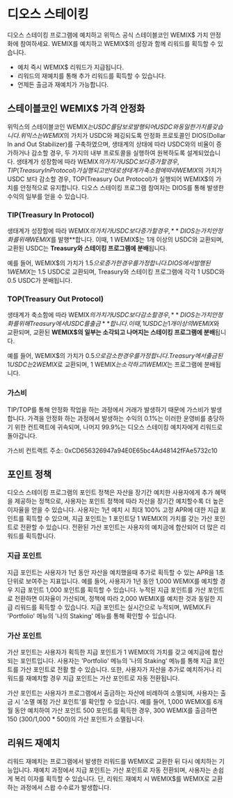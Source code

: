 # 디오스 스테이킹

디오스 스테이킹 프로그램에 예치하고 위믹스 공식 스테이블코인 WEMIX$ 가치 안정화에 참여하세요. WEMIX를 예치하고 WEMIX$의 성장과 함께 리워드를 획득할 수 있습니다.

* 예치 즉시 WEMIX$ 리워드가 지급됩니다.
* 리워드의 재예치를 통해 추가 리워드를 획득할 수 있습니다.
* 언제든 출금과 재예치가 가능합니다.

## 스테이블코인 WEMIX$ 가격 안정화

위믹스의 스테이블코인 WEMIX$는 USDC를 담보로 발행되어 USDC와 동일한 가치를 갖습니다. 위믹스는 WEMIX$의 가치가 USDC와 페깅되도록 안정화 프로토콜인 DIOS(Dollar In and Out Stabilizer)를 구축하였으며, 생태계의 상태에 따라 USDC와의 비율이 증가하거나 감소할 경우, 두 가지의 내부 프로토콜을 실행하여 원복하도록 설계되었습니다. 생태계가 성장함에 따라 WEMIX$의 가치가 USDC 보다 증가할 경우, TIP(Treasury In Protocol)가 실행되고 반대로 생태계가 축소함에 따라 WEMIX$의 가치가 USDC 보다 감소할 경우, TOP(Treasury Out Protocol)가 실행되어 WEMIX$의 가치를 안정적으로 유지합니다. 디오스 스테이킹 프로그램 참여자는 DIOS를 통해 발생한 수익의 일부를 얻을 수 있습니다.

### TIP(Treasury In Protocol)

생태계가 성장함에 따라 WEMIX$의 가치가 USDC보다 증가할 경우, **DIOS는 가치 안정화를 위해 WEMIX$를 발행**합니다. 이때, 1 WEMIX$는 1개 이상의 USDC와 교환되며, 교환된 USDC는 **Treasury와 스테이킹 프로그램에 분배**됩니다.

예를 들어, WEMIX$의 가치가 $1.5으로 증가한 경우를 가정합니다. DIOS에서 발행된 1 WEMIX$는 1.5 USDC로 교환되며, Treasury와 스테이킹 프로그램에 각각 1 USDC와 0.5 USDC가 분배됩니다.

### TOP(Treasury Out Protocol)

생태계가 축소함에 따라 WEMIX$의 가치가 USDC보다 감소할 경우, **DIOS는 가치 안정화를 위해 Treasury에서 USDC를 출금**합니다. 이때, 1 USDC는 1개 이상의 WEMIX$와 교환되며, 교환된 **WEMIX$의 일부는 소각되고 나머지는 스테이킹 프로그램에 분배**됩니다.

예를 들어, WEMIX$의 가치가 $0.5으로 감소한 경우를 가정합니다. Treasury에서 출금된 1 USDC는 2 WEMIX$로 교환되며, 1 WEMIX$는 소각하고 1 WEMIX$는 프로그램에 분배됩니다.

### 가스비&#x20;

TIP/TOP를 통해 안정화 작업을 하는 과정에서 거래가 발생하기 때문에 가스비가 발생합니다. 가격을 안정화 하는 과정에서 발생하는 수익의 0.1%는 이러한 운영비를 충당하기 위한 컨트랙트에 귀속되며, 나머지 99.9%는 디오스 스테이킹 예치자에게 리워드로 돌아갑니다.&#x20;

가스비 컨트랙트 주소: 0xCD656326947a94E0E65bc4Ad48142fFAe5732c10

## 포인트 정책

디오스 스테이킹 프로그램의 포인트 정책은 자산을 장기간 예치한 사용자에게 추가 혜택을 제공하는 정책으로, 사용자는 포인트 정책에 따라 자산을 장기간 예치할수록 더 높은 이자율을 얻을 수 있습니다. 사용자는 1년 예치 시 최대 100% 고정 APR에 대한 지급 포인트를 획득할 수 있으며, 지급 포인트는 1 포인트당 1 WEMIX의 가치를 갖는 가산 포인트로 전환할 수 있습니다. 전환된 가산 포인트는 사용자의 예치금에 합산되어 더 많은 리워드를 획득합니다.

### 지급 포인트

지급 포인트는 사용자가 1년 동안 자산을 예치했을때 추가로 획득할 수 있는 APR을 1초 단위로 보여주는 지표입니다. 예를 들어, 사용자가 1년 동안 1,000 WEMIX를 예치할 경우 지급 포인트 1,000 포인트를 획득할 수 있습니다. 누적된 지급 포인트를 가산 포인트로 전환하면 이자율이 가산되며, 정책에 따라 2,000 WEMIX를 예치한 것과 동일한 지급 리워드를 획득할 수 있습니다. 지급 포인트는 실시간으로 누적되며, WEMIX.Fi 'Portfolio' 메뉴의 '나의 Staking' 메뉴를 통해 확인할 수 있습니다.

### 가산 포인트

가산 포인트는 사용자가 획득한 지급 포인트가 1 WEMIX의 가치를 갖고 예치금에 합산되는 포인트입니다. 사용자는 'Portfolio' 메뉴의 '나의 Staking' 메뉴를 통해 지급 포인트를 가산 포인트로 전활 할 수 있습니다. 또한, 사용자가 자산을 추가로 예치하거나 리워드를 재예치할 경우 지급 포인트는 가산 포인트로 자동 전환됩니다.

가산 포인트는 사용자가 프로그램에서 출금하는 자산에 비례하여 소멸되며, 사용자는 출금 시 '소멸 예정 가산 포인트'를 확인할 수 있습니다. 예를 들어, 1,000 WEMIX를 6개월 동안 예치하여 가산 포인트 500 포인트를 획득한 경우, 300 WEMIX를 출금하면 150 (300/1,000 \* 500)의 가산 포인트가 소멸됩니다.

## **리워드 재예치**

리워드 재예치는 프로그램에서 발생한 리워드를 WEMIX로 교환한 뒤 다시 예치하는 기능입니다. 재예치 과정에서 지급 포인트는 가산 포인트로 자동 전환되며, 사용자는 손쉽게 복리 이자를 획득할 수 있습니다. 단, 리워드 재예치 시 WEMIX$를 WEMIX로 교환하는 과정에서 스왑 수수료가 발생합니다.
